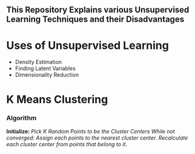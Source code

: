 ## This Repository Explains various Unsupervised Learning Techniques and their Disadvantages

# Uses of Unsupervised Learning

<ul>
<li> Density Estimation 
<li> Finding Latent Variables
<li> Dimensionality Reduction
</ul>

# K Means Clustering

### Algorithm

<b> Initialize: </b><i> Pick K Random Points to be the Cluster Centers </i>
<i> While not converged:
Assign each points to the nearest cluster center.
Recalculate each cluster center from points that belong to it. </i>

